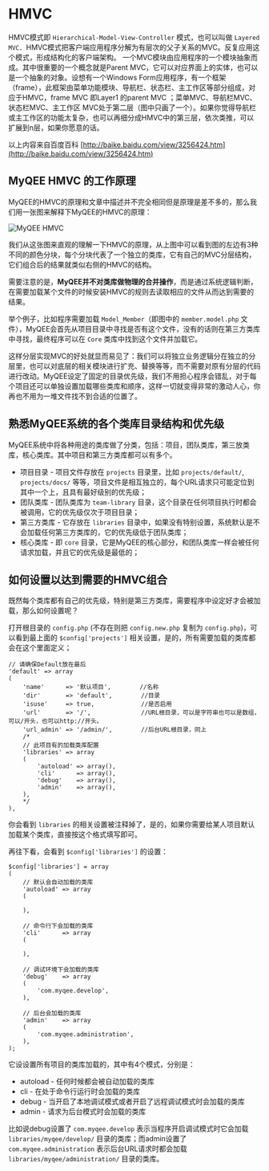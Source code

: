 # HMVC

HMVC模式即 `Hierarchical-Model-View-Controller` 模式，也可以叫做 `Layered MVC`．HMVC模式把客户端应用程序分解为有层次的父子关系的MVC。反复应用这个模式，形成结构化的客户端架构。
一个MVC模块由应用程序的一个模块抽象而成。其中很重要的一个概念就是Parent MVC，它可以对应界面上的实体，也可以是一个抽象的对象。设想有一个Windows Form应用程序，有一个框架（frame），此框架由菜单功能模块、导航栏、状态栏、主工作区等部分组成，对应于HMVC，frame MVC 即Layer1 的parent MVC ；菜单MVC、导航栏MVC、状态栏MVC、主工作区 MVC处于第二层（图中只画了一个）。如果你觉得导航栏或主工作区的功能太复杂，也可以再细分成HMVC中的第三层，依次类推，可以扩展到n层，如果你愿意的话。

以上内容来自百度百科 [http://baike.baidu.com/view/3256424.htm](http://baike.baidu.com/view/3256424.htm) 

## MyQEE HMVC 的工作原理

MyQEE的HMVC的原理和文章中描述并不完全相同但是原理是差不多的，那么我们用一张图来解释下MyQEE的HMVC的原理：

![MyQEE HMVC](../assets/images/hmvc.png)

我们从这张图来直观的理解一下HMVC的原理，从上图中可以看到图的左边有3种不同的颜色分块，每个分块代表了一个独立的类库，它有自己的MVC分层结构，它们组合后的结果就类似右侧的HMVC的结构。

需要注意的是，**MyQEE并不对类库做物理的合并操作**，而是通过系统逻辑判断，在需要加载某个文件的时候安装HMVC的规则去读取相应的文件从而达到需要的结果。

举个例子，比如程序需要加载 `Model_Member`（即图中的 `member.model.php` 文件），MyQEE会首先从项目目录中寻找是否有这个文件，没有的话则在第三方类库中寻找，最终程序可以在 `Core` 类库中找到这个文件并加载它。

这样分层实现MVC的好处就显而易见了：我们可以将独立业务逻辑分在独立的分层里，也可以对底层的相关模块进行扩充、替换等等，而不需要对原有分层的代码进行改动。MyQEE设定了固定的目录优先级，我们不用担心程序会错乱，对于每个项目还可以单独设置加载哪些类库和顺序，这样一切就变得非常的激动人心，你再也不用为一堆文件找不到合适的位置了。


## 熟悉MyQEE系统的各个类库目录结构和优先级

MyQEE系统中将各种用途的类库做了分类，包括：项目，团队类库，第三放类库，核心类库。其中项目和第三方类库都可以有多个。

* 项目目录 - 项目文件存放在 `projects` 目录里，比如 `projects/default/`, `projects/docs/` 等等，项目文件是相互独立的，每个URL请求只可能定位到其中一个上，且具有最好级别的优先级；
* 团队类库 - 团队类库为 `team-library` 目录，这个目录在任何项目执行时都会被调用，它的优先级仅次于项目目录；
* 第三方类库 - 它存放在 `libraries` 目录中，如果没有特别设置，系统默认是不会加载任何第三方类库的，它的优先级低于团队类库；
* 核心类库 - 即 `core` 目录，它是MyQEE的核心部分，和团队类库一样会被任何请求加载，并且它的优先级是最低的；


## 如何设置以达到需要的HMVC组合

既然每个类库都有自己的优先级，特别是第三方类库，需要程序中设定好才会被加载，那么如何设置呢？

打开根目录的 `config.php` (不存在则把 `config.new.php` 复制为 `config.php`)，可以看到最上面的 `$config['projects']` 相关设置，是的，所有需要加载的类库都会在这个里面定义；


    // 请确保Default放在最后
    'default' => array
    (
        'name'      => '默认项目',        //名称
        'dir'       => 'default',        //目录
        'isuse'     => true,             //是否启用
        'url'       => '/',              //URL根目录，可以是字符串也可以是数组，可以/开头，也可以http://开头。
        'url_admin' => '/admin/',        //后台URL根目录，同上
        /*
        // 此项目有的加载类库配置
        'libraries' => array
        (
            'autoload' => array(),
            'cli'      => array(),
            'debug'    => array(),
            'admin'    => array(),
        ),
        */
    ),
    
你会看到 `libraries` 的相关设置被注释掉了，是的，如果你需要给某人项目默认加载某个类库，直接按这个格式填写即可。

再往下看，会看到 `$config['libraries']` 的设置：

    $config['libraries'] = array
    (
        // 默认会自动加载的类库
        'autoload' => array
        (
    
        ),
    
        // 命令行下会加载的类库
        'cli'      => array
        (
    
        ),
    
        // 调试环境下会加载的类库
        'debug'    => array
        (
            'com.myqee.develop',
        ),
    
        // 后台会加载的类库
        'admin'    => array
        (
            'com.myqee.administration',
        ),
    );

它设设置所有项目的类库加载的，其中有4个模式，分别是：

* autoload - 任何时候都会被自动加载的类库
* cli      - 在处于命令行运行时会加载的类库
* debug    - 当开启了本地调试模式或者开启了远程调试模式时会加载的类库
* admin    - 请求为后台模式时会加载的类库

比如说debug设置了 `com.myqee.develop` 表示当程序开启调试模式时它会加载 `libraries/myqee/develop/` 目录的类库；而admin设置了 `com.myqee.administration` 表示后台URL请求时都会加载 `libraries/myqee/administration/` 目录的类库。





